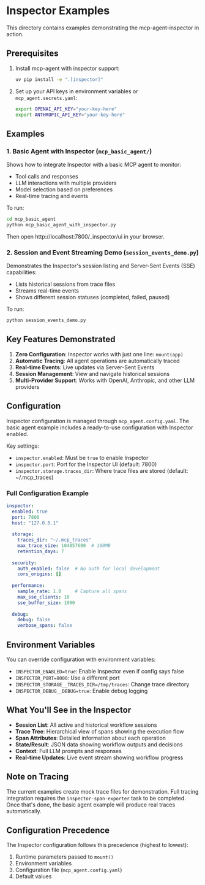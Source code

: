 # Inspector Examples

This directory contains examples demonstrating the mcp-agent-inspector in action.

## Prerequisites

1. Install mcp-agent with inspector support:
   ```bash
   uv pip install -e ".[inspector]"
   ```

2. Set up your API keys in environment variables or `mcp_agent.secrets.yaml`:
   ```bash
   export OPENAI_API_KEY="your-key-here"
   export ANTHROPIC_API_KEY="your-key-here"
   ```

## Examples

### 1. Basic Agent with Inspector (`mcp_basic_agent/`)
Shows how to integrate Inspector with a basic MCP agent to monitor:
- Tool calls and responses
- LLM interactions with multiple providers
- Model selection based on preferences
- Real-time tracing and events

To run:
```bash
cd mcp_basic_agent
python mcp_basic_agent_with_inspector.py
```

Then open http://localhost:7800/_inspector/ui in your browser.

### 2. Session and Event Streaming Demo (`session_events_demo.py`)
Demonstrates the Inspector's session listing and Server-Sent Events (SSE) capabilities:
- Lists historical sessions from trace files
- Streams real-time events
- Shows different session statuses (completed, failed, paused)

To run:
```bash
python session_events_demo.py
```

## Key Features Demonstrated

1. **Zero Configuration**: Inspector works with just one line: `mount(app)`
2. **Automatic Tracing**: All agent operations are automatically traced
3. **Real-time Events**: Live updates via Server-Sent Events
4. **Session Management**: View and navigate historical sessions
5. **Multi-Provider Support**: Works with OpenAI, Anthropic, and other LLM providers

## Configuration

Inspector configuration is managed through `mcp_agent.config.yaml`. The basic agent example includes a ready-to-use configuration with Inspector enabled.

Key settings:
- `inspector.enabled`: Must be `true` to enable Inspector
- `inspector.port`: Port for the Inspector UI (default: 7800)
- `inspector.storage.traces_dir`: Where trace files are stored (default: ~/.mcp_traces)

### Full Configuration Example

```yaml
inspector:
  enabled: true
  port: 7800
  host: "127.0.0.1"
  
  storage:
    traces_dir: "~/.mcp_traces"
    max_trace_size: 104857600  # 100MB
    retention_days: 7
  
  security:
    auth_enabled: false  # No auth for local development
    cors_origins: []
  
  performance:
    sample_rate: 1.0     # Capture all spans
    max_sse_clients: 10
    sse_buffer_size: 1000
  
  debug:
    debug: false
    verbose_spans: false
```

## Environment Variables

You can override configuration with environment variables:
- `INSPECTOR_ENABLED=true`: Enable Inspector even if config says false
- `INSPECTOR_PORT=8000`: Use a different port
- `INSPECTOR_STORAGE__TRACES_DIR=/tmp/traces`: Change trace directory
- `INSPECTOR_DEBUG__DEBUG=true`: Enable debug logging

## What You'll See in the Inspector

- **Session List**: All active and historical workflow sessions
- **Trace Tree**: Hierarchical view of spans showing the execution flow
- **Span Attributes**: Detailed information about each operation
- **State/Result**: JSON data showing workflow outputs and decisions
- **Context**: Full LLM prompts and responses
- **Real-time Updates**: Live event stream showing workflow progress

## Note on Tracing

The current examples create mock trace files for demonstration. Full tracing integration requires the `inspector-span-exporter` task to be completed. Once that's done, the basic agent example will produce real traces automatically.

## Configuration Precedence

The Inspector configuration follows this precedence (highest to lowest):
1. Runtime parameters passed to `mount()`
2. Environment variables
3. Configuration file (`mcp_agent.config.yaml`)
4. Default values